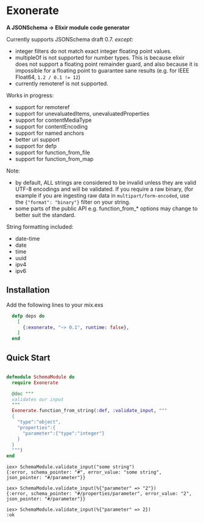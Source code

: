 # Exonerate

**A JSONSchema -> Elixir module code generator**

Currently supports JSONSchema draft 0.7.  *except:*

- integer filters do not match exact integer floating point values.
- multipleOf is not supported for number types.  This is because
elixir does not support a floating point remainder guard, and also
because it is impossible for a floating point to guarantee sane results
(e.g. for IEEE Float64, `1.2 / 0.1 != 12`)
- currently remoteref is not supported.

Works in progress:

- support for remoteref
- support for unevaluatedItems, unevaluatedProperties
- support for contentMediaType
- support for contentEncoding
- support for named anchors
- better uri support
- support for defp
- support for function_from_file
- support for function_from_map

Note:
- by default, ALL strings are considered to be invalid unless they are valid
  UTF-8 encodings and will be validated.  If you require a raw binary, (for example
  if you are ingesting raw data in `multipart/form-encoded`, use the
  `{"format": "binary"}` filter on your string.
- some parts of the public API e.g. function_from_* options may change to better
  suit the standard.

String formatting included:
- date-time
- date
- time
- uuid
- ipv4
- ipv6

## Installation

Add the following lines to your mix.exs

```elixir
  defp deps do
    [
      {:exonerate, "~> 0.1", runtime: false},
    ]
  end
```

## Quick Start

```elixir

defmodule SchemaModule do
  require Exonerate

  @doc """
  validates our input
  """
  Exonerate.function_from_string(:def, :validate_input, """
  {
    "type":"object",
    "properties":{
      "parameter":{"type":"integer"}
    }
  }
  """)
end
```
```
iex> SchemaModule.validate_input("some string")
{:error, schema_pointer: "#", error_value: "some string", json_pointer: "#/parameter"}}

iex> SchemaModule.validate_input(%{"parameter" => "2"})
{:error, schema_pointer: "#/properties/parameter", error_value: "2", json_pointer: "#/parameter"}}

iex> SchemaModule.validate_input(%{"parameter" => 2})
:ok

```
